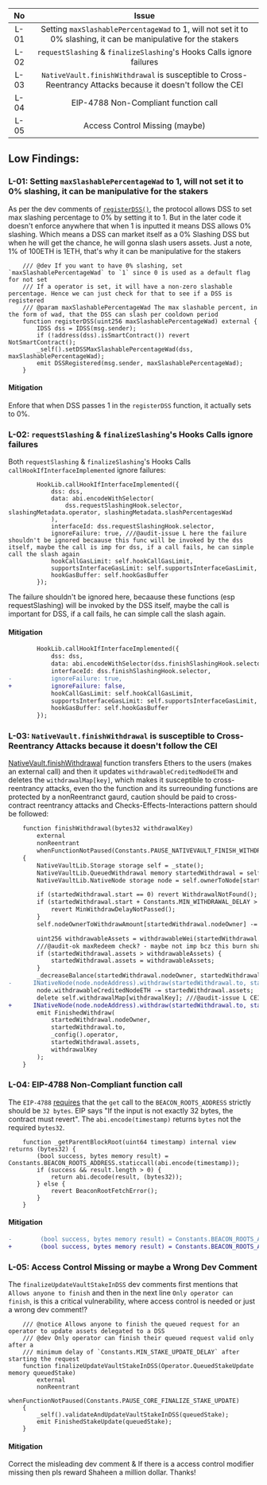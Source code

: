| No | Issue |
| :-----: | :-----: |
| L-01 |  Setting `maxSlashablePercentageWad` to 1, will not set it to 0% slashing, it can be manipulative for the stakers |
| L-02 | `requestSlashing` & `finalizeSlashing`'s Hooks Calls ignore failures |
| L-03 | `NativeVault.finishWithdrawal` is susceptible to Cross-Reentrancy Attacks because it doesn't follow the CEI |
| L-04 | EIP-4788 Non-Compliant function call |
| L-05 | Access Control Missing (maybe) |

## Low Findings:

### L-01:  Setting `maxSlashablePercentageWad` to 1, will not set it to 0% slashing, it can be manipulative for the stakers
As per the dev comments of [`registerDSS()`](https://github.com/code-423n4/2024-07-karak/blob/f5e52fdcb4c20c4318d532a9f08f7876e9afb321/src/Core.sol#L259), the protocol allows DSS to set max slashing percentage to 0% by setting it to 1. But in the later code it doesn't enforce anywhere that when 1 is inputted it means DSS allows 0% slashing. Which means a DSS can market itself as a 0% Slashing DSS but when he will get the chance, he will gonna slash users assets. Just a note, 1% of 100ETH is 1ETH, that's why it can be manipulative for the stakers

```solidity
    /// @dev If you want to have 0% slashing, set `maxSlashablePercentageWad` to `1` since 0 is used as a default flag for not set
    /// If a operator is set, it will have a non-zero slashable percentage. Hence we can just check for that to see if a DSS is registered
    /// @param maxSlashablePercentageWad The max slashable percent, in the form of wad, that the DSS can slash per cooldown period
    function registerDSS(uint256 maxSlashablePercentageWad) external {
        IDSS dss = IDSS(msg.sender);
        if (!address(dss).isSmartContract()) revert NotSmartContract();
        _self().setDSSMaxSlashablePercentageWad(dss, maxSlashablePercentageWad);
        emit DSSRegistered(msg.sender, maxSlashablePercentageWad);
    }
```

#### Mitigation
Enfore that when DSS passes 1 in the `registerDSS` function, it actually sets to 0%.

### L-02: `requestSlashing` & `finalizeSlashing`'s Hooks Calls ignore failures
Both `requestSlashing` & `finalizeSlashing`'s Hooks Calls `callHookIfInterfaceImplemented` ignore failures:
```solidity
        HookLib.callHookIfInterfaceImplemented({
            dss: dss,
            data: abi.encodeWithSelector(
                dss.requestSlashingHook.selector, slashingMetadata.operator, slashingMetadata.slashPercentagesWad
            ),
            interfaceId: dss.requestSlashingHook.selector,
            ignoreFailure: true, ///@audit-issue L here the failure shouldn't be ignored becaause this func will be invoked by the dss itself, maybe the call is imp for dss, if a call fails, he can simple call the slash again
            hookCallGasLimit: self.hookCallGasLimit,
            supportsInterfaceGasLimit: self.supportsInterfaceGasLimit,
            hookGasBuffer: self.hookGasBuffer
        });
```
The failure shouldn't be ignored here, becaause these functions (esp requestSlashing) will be invoked by the DSS itself, maybe the call is important for DSS, if a call fails, he can simple call the slash again.
#### Mitigation
```diff
        HookLib.callHookIfInterfaceImplemented({
            dss: dss,
            data: abi.encodeWithSelector(dss.finishSlashingHook.selector, queuedSlashing.operator),
            interfaceId: dss.finishSlashingHook.selector,
-           ignoreFailure: true,
+           ignoreFailure: false,
            hookCallGasLimit: self.hookCallGasLimit,
            supportsInterfaceGasLimit: self.supportsInterfaceGasLimit,
            hookGasBuffer: self.hookGasBuffer
        });
```

### L-03: `NativeVault.finishWithdrawal` is susceptible to Cross-Reentrancy Attacks because it doesn't follow the CEI
[NativeVault.finishWithdrawal](https://github.com/code-423n4/2024-07-karak/blob/f5e52fdcb4c20c4318d532a9f08f7876e9afb321/src/NativeVault.sol#L262) function transfers Ethers to the users (makes an external call) and then it updates `withdrawableCreditedNodeETH` and deletes the `withdrawalMap[key]`, which makes it susceptible to cross-reentrancy attacks, even tho the function and its surreounding functions are protected by a nonReentranct gaurd, caution should be paid to cross-contract reentrancy attacks and Checks-Effects-Interactions pattern should be followed:
```diff
    function finishWithdrawal(bytes32 withdrawalKey)
        external
        nonReentrant
        whenFunctionNotPaused(Constants.PAUSE_NATIVEVAULT_FINISH_WITHDRAWAL)
    {
        NativeVaultLib.Storage storage self = _state();
        NativeVaultLib.QueuedWithdrawal memory startedWithdrawal = self.withdrawalMap[withdrawalKey];
        NativeVaultLib.NativeNode storage node = self.ownerToNode[startedWithdrawal.nodeOwner];

        if (startedWithdrawal.start == 0) revert WithdrawalNotFound();
        if (startedWithdrawal.start + Constants.MIN_WITHDRAWAL_DELAY > block.timestamp) {
            revert MinWithdrawDelayNotPassed();
        }
        self.nodeOwnerToWithdrawAmount[startedWithdrawal.nodeOwner] -= startedWithdrawal.assets;

        uint256 withdrawableAssets = withdrawableWei(startedWithdrawal.nodeOwner);
        ///@audit-ok maxRedeem check? - maybe not imp bcz this burn shares directly
        if (startedWithdrawal.assets > withdrawableAssets) {
            startedWithdrawal.assets = withdrawableAssets;
        }
        _decreaseBalance(startedWithdrawal.nodeOwner, startedWithdrawal.assets);
-      INativeNode(node.nodeAddress).withdraw(startedWithdrawal.to, startedWithdrawal.assets);
        node.withdrawableCreditedNodeETH -= startedWithdrawal.assets;
        delete self.withdrawalMap[withdrawalKey]; ///@audit-issue L CEI miss
+      INativeNode(node.nodeAddress).withdraw(startedWithdrawal.to, startedWithdrawal.assets);
        emit FinishedWithdraw(
            startedWithdrawal.nodeOwner,
            startedWithdrawal.to,
            _config().operator,
            startedWithdrawal.assets,
            withdrawalKey
        );
    }

```
### L-04: EIP-4788 Non-Compliant function call
The `EIP-4788` [requires](https://github.com/ethereum/EIPs/blob/master/EIPS/eip-4788.md#beacon-roots-contract) that the `get` call to the `BEACON_ROOTS_ADDRESS` strictly should be `32 bytes`. EIP says "If the input is not exactly 32 bytes, the contract must revert".
The `abi.encode(timestamp)` returns `bytes` not the required `bytes32`.
```solidity
    function _getParentBlockRoot(uint64 timestamp) internal view returns (bytes32) {
        (bool success, bytes memory result) = Constants.BEACON_ROOTS_ADDRESS.staticcall(abi.encode(timestamp));
        if (success && result.length > 0) {
            return abi.decode(result, (bytes32));
        } else {
            revert BeaconRootFetchError();
        }
    }
```
#### Mitigation
```diff
-        (bool success, bytes memory result) = Constants.BEACON_ROOTS_ADDRESS.staticcall(abi.encode(timestamp));
+        (bool success, bytes memory result) = Constants.BEACON_ROOTS_ADDRESS.staticcall(bytes32(abi.encode(timestamp)));
```
### L-05: Access Control Missing or maybe a Wrong Dev Comment
The `finalizeUpdateVaultStakeInDSS` dev comments first mentions that `Allows anyone to finish` and then in the next line `Only operator can finish`, is this a critical vulnerability, where access control is needed or just a wrong dev comment!?
```solidity
    /// @notice Allows anyone to finish the queued request for an operator to update assets delegated to a DSS
    /// @dev Only operator can finish their queued request valid only after a
    /// minimum delay of `Constants.MIN_STAKE_UPDATE_DELAY` after starting the request
    function finalizeUpdateVaultStakeInDSS(Operator.QueuedStakeUpdate memory queuedStake)
        external
        nonReentrant
        whenFunctionNotPaused(Constants.PAUSE_CORE_FINALIZE_STAKE_UPDATE)
    {
        _self().validateAndUpdateVaultStakeInDSS(queuedStake);
        emit FinishedStakeUpdate(queuedStake);
    }
```
#### Mitigation
Correct the misleading dev comment & If there is a access control modifier missing then pls reward Shaheen a million dollar. Thanks!  